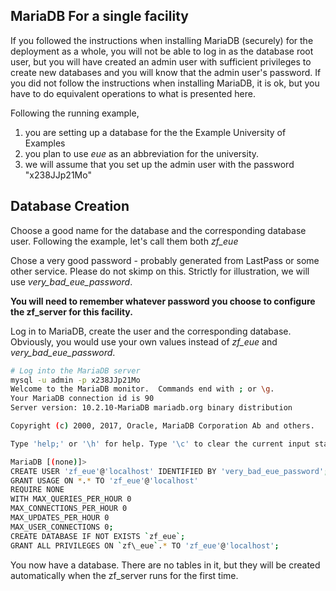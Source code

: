 ## MariaDB For a single facility

If you followed the instructions when installing MariaDB (securely) for the deployment
as a whole, you will not 
be able to log in as the database root user, but you will have created an admin
user with sufficient privileges to create new databases and you will know that the
admin user's password.  If you did not follow the instructions when installing
MariaDB, it is ok, but you have to do equivalent
operations to what is presented here.

Following the running example, 
1. you are setting up a database for the the Example University of Examples
1. you plan to use _eue_ as an abbreviation for the university.
1. we will assume that you set up the admin user with the password "x238JJp21Mo"

## Database Creation

Choose a good name for the database and the corresponding database user.
Following the example, let's call them both _zf_eue_
 
Chose a very good password - probably generated from LastPass or some other
service.  Please do not skimp on this.
Strictly for illustration, we will use _very_bad_eue_password_.

**You will need to remember whatever password you choose to configure the zf_server for this facility.**

Log in to MariaDB, create the user and the corresponding database.  Obviously,
you would use your own values instead of _zf_eue_ and _very_bad_eue_password_.

```bash 
# Log into the MariaDB server
mysql -u admin -p x238JJp21Mo
Welcome to the MariaDB monitor.  Commands end with ; or \g.
Your MariaDB connection id is 90
Server version: 10.2.10-MariaDB mariadb.org binary distribution

Copyright (c) 2000, 2017, Oracle, MariaDB Corporation Ab and others.

Type 'help;' or '\h' for help. Type '\c' to clear the current input statement.

MariaDB [(none)]>
CREATE USER 'zf_eue'@'localhost' IDENTIFIED BY 'very_bad_eue_password';
GRANT USAGE ON *.* TO 'zf_eue'@'localhost'
REQUIRE NONE
WITH MAX_QUERIES_PER_HOUR 0
MAX_CONNECTIONS_PER_HOUR 0
MAX_UPDATES_PER_HOUR 0
MAX_USER_CONNECTIONS 0;
CREATE DATABASE IF NOT EXISTS `zf_eue`;
GRANT ALL PRIVILEGES ON `zf\_eue`.* TO 'zf_eue'@'localhost';
```

You now have a database.  There are no tables in it, but they will be created automatically
when the zf_server runs for the first time.

